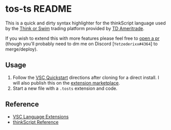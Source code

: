 # tos-ts README

This is a quick and dirty syntax highlighter for the thinkScript language used by the [Think or Swim](https://www.tdameritrade.com/tools-and-platforms/thinkorswim/desktop.page) trading platform provided by [TD Ameritrade](https://www.tdameritrade.com/home.page).

If you wish to extend this with more features please feel free to [open a pr](https://github.com/jmbeekman/vsc-thinkscript-extension)  (though you'll probably need to dm me on Discord [`Yetzederixx#4364`] to merge/deploy).

## Usage

1. Follow the [VSC Quickstart](vsc-extension-quickstart.md) directions after cloning for a direct install. I will also publish this on the [extension marketplace](https://marketplace.visualstudio.com/search?term=thinkscript&target=VSCode&category=All%20categories&sortBy=Relevance).
2. Start a new file with a `.tosts` extension and code.

## Reference

* [VSC Language Extensions](https://code.visualstudio.com/api/language-extensions/overview)
* [thinkScript Reference](https://tlc.thinkorswim.com/center/reference/thinkScript)
